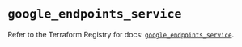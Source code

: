 # `google_endpoints_service`

Refer to the Terraform Registry for docs: [`google_endpoints_service`](https://registry.terraform.io/providers/hashicorp/google/6.48.0/docs/resources/endpoints_service).
